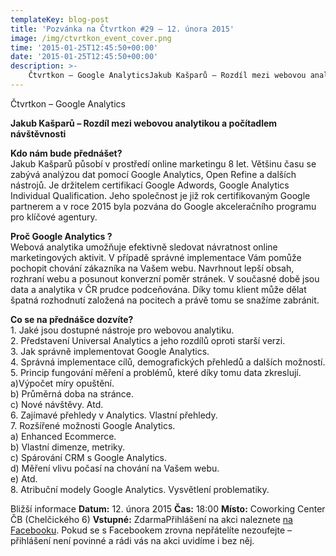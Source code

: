 ```yaml
---
templateKey: blog-post
title: 'Pozvánka na Čtvrtkon #29 – 12. února 2015'
image: /img/ctvrtkon_event_cover.png
time: '2015-01-25T12:45:50+00:00'
date: '2015-01-25T12:45:50+00:00'
description: >-
    Čtvrtkon – Google AnalyticsJakub Kašparů – Rozdíl mezi webovou analytikou a počítadlem návštěvnostiKdo nám bude přednášet?Jakub Kašparů působí v prostředí online marketingu 8 let. ...
---
```

[](http://ctvrtkon.cz/wp-content/uploads/ctvrtkon_event_cover.png)Čtvrtkon – Google Analytics

**Jakub Kašparů – Rozdíl mezi webovou analytikou a počítadlem návštěvnosti**

**Kdo nám bude přednášet?**  
Jakub Kašparů působí v prostředí online marketingu 8 let. Většinu času se zabývá analýzou dat pomocí Google Analytics, Open Refine a dalších nástrojů. Je držitelem certifikací Google Adwords, Google Analytics Individual Qualification. Jeho společnost je již rok certifikovaným Google partnerem a v roce 2015 byla pozvána do Google akceleračního programu pro klíčové agentury.

**Proč Google Analytics ?**  
Webová analytika umožňuje efektivně sledovat návratnost online marketingových aktivit. V případě správné implementace Vám pomůže pochopit chování zákazníka na Vašem webu. Navrhnout lepší obsah, rozhraní webu a posunout konverzní poměr stránek. V současné době jsou data a analytika v ČR prudce podceňována. Díky tomu klient může dělat špatná rozhodnutí založená na pocitech a právě tomu se snažíme zabránit.

**Co se na přednášce dozvíte?**  
1\. Jaké jsou dostupné nástroje pro webovou analytiku.  
2\. Představení Universal Analytics a jeho rozdílů oproti starší verzi.  
3\. Jak správně implementovat Google Analytics.  
4\. Správná implementace cílů, demografických přehledů a dalších možností.  
5\. Princip fungování měření a problémů, které díky tomu data zkreslují.  
a)Výpočet míry opuštění.  
b) Průměrná doba na stránce.  
c) Nové návštěvy. Atd.  
6\. Zajímavé přehledy v Analytics. Vlastní přehledy.  
7\. Rozšířené možnosti Google Analytics.  
a) Enhanced Ecommerce.  
b) Vlastní dimenze, metriky.  
c) Spárování CRM s Google Analytics.  
d) Měření vlivu počasí na chování na Vašem webu.  
e) Atd.  
8\. Atribuční modely Google Analytics. Vysvětlení problematiky.

Bližší informace **Datum:** 12. února 2015 **Čas:** 18:00 **Místo:** Coworking Center ČB (Chelčického 6) **Vstupné:** ZdarmaPřihlášení na akci naleznete [na Facebooku](https://www.facebook.com/events/859804994076208/ "Markeťácký Čtvrtkon"). Pokud se s Facebookem zrovna nepřátelíte nezoufejte – přihlášení není povinné a rádi vás na akci uvidíme i bez něj. 